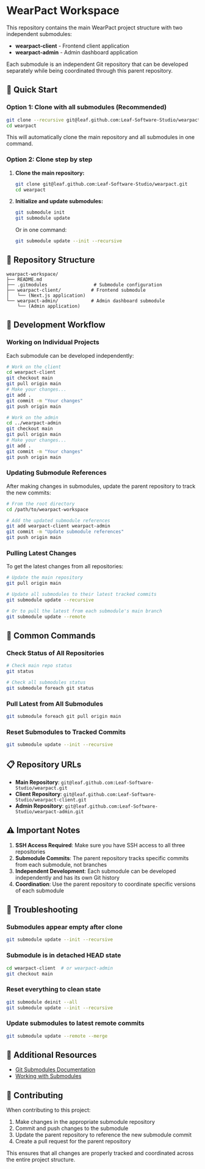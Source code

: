# WearPact Workspace

This repository contains the main WearPact project structure with two independent submodules:

- **wearpact-client** - Frontend client application
- **wearpact-admin** - Admin dashboard application

Each submodule is an independent Git repository that can be developed separately while being coordinated through this parent repository.

## 🚀 Quick Start

### Option 1: Clone with all submodules (Recommended)

```bash
git clone --recursive git@leaf.github.com:Leaf-Software-Studio/wearpact.git
cd wearpact
```

This will automatically clone the main repository and all submodules in one command.

### Option 2: Clone step by step

1. **Clone the main repository:**
   ```bash
   git clone git@leaf.github.com:Leaf-Software-Studio/wearpact.git
   cd wearpact
   ```

2. **Initialize and update submodules:**
   ```bash
   git submodule init
   git submodule update
   ```

   Or in one command:
   ```bash
   git submodule update --init --recursive
   ```

## 📁 Repository Structure

```
wearpact-workspace/
├── README.md
├── .gitmodules                 # Submodule configuration
├── wearpact-client/           # Frontend submodule
│   └── (Next.js application)
└── wearpact-admin/            # Admin dashboard submodule
    └── (Admin application)
```

## 🔧 Development Workflow

### Working on Individual Projects

Each submodule can be developed independently:

```bash
# Work on the client
cd wearpact-client
git checkout main
git pull origin main
# Make your changes...
git add .
git commit -m "Your changes"
git push origin main

# Work on the admin
cd ../wearpact-admin
git checkout main
git pull origin main
# Make your changes...
git add .
git commit -m "Your changes"
git push origin main
```

### Updating Submodule References

After making changes in submodules, update the parent repository to track the new commits:

```bash
# From the root directory
cd /path/to/wearpact-workspace

# Add the updated submodule references
git add wearpact-client wearpact-admin
git commit -m "Update submodule references"
git push origin main
```

### Pulling Latest Changes

To get the latest changes from all repositories:

```bash
# Update the main repository
git pull origin main

# Update all submodules to their latest tracked commits
git submodule update --recursive

# Or to pull the latest from each submodule's main branch
git submodule update --remote
```

## 🔄 Common Commands

### Check Status of All Repositories
```bash
# Check main repo status
git status

# Check all submodules status
git submodule foreach git status
```

### Pull Latest from All Submodules
```bash
git submodule foreach git pull origin main
```

### Reset Submodules to Tracked Commits
```bash
git submodule update --init --recursive
```

## 📋 Repository URLs

- **Main Repository**: `git@leaf.github.com:Leaf-Software-Studio/wearpact.git`
- **Client Repository**: `git@leaf.github.com:Leaf-Software-Studio/wearpact-client.git`
- **Admin Repository**: `git@leaf.github.com:Leaf-Software-Studio/wearpact-admin.git`

## ⚠️ Important Notes

1. **SSH Access Required**: Make sure you have SSH access to all three repositories
2. **Submodule Commits**: The parent repository tracks specific commits from each submodule, not branches
3. **Independent Development**: Each submodule can be developed independently and has its own Git history
4. **Coordination**: Use the parent repository to coordinate specific versions of each submodule

## 🐛 Troubleshooting

### Submodules appear empty after clone
```bash
git submodule update --init --recursive
```

### Submodule is in detached HEAD state
```bash
cd wearpact-client  # or wearpact-admin
git checkout main
```

### Reset everything to clean state
```bash
git submodule deinit --all
git submodule update --init --recursive
```

### Update submodules to latest remote commits
```bash
git submodule update --remote --merge
```

## 📝 Additional Resources

- [Git Submodules Documentation](https://git-scm.com/book/en/v2/Git-Tools-Submodules)
- [Working with Submodules](https://github.blog/2016-02-01-working-with-submodules/)

## 🤝 Contributing

When contributing to this project:

1. Make changes in the appropriate submodule repository
2. Commit and push changes to the submodule
3. Update the parent repository to reference the new submodule commit
4. Create a pull request for the parent repository

This ensures that all changes are properly tracked and coordinated across the entire project structure.

